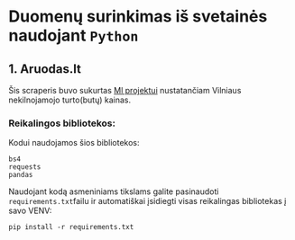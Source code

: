 # Duomenų surinkimas iš svetainės naudojant `Python`

## 1. Aruodas.lt
Šis scraperis buvo sukurtas [Ml projektui](https://github.com/simado/busto-kainos) nustatančiam Vilniaus nekilnojamojo turto(butų) kainas.

### Reikalingos bibliotekos:

Kodui naudojamos šios bibliotekos:
```
bs4
requests
pandas
```
Naudojant kodą asmeniniams tikslams galite pasinaudoti `requirements.txt`failu ir automatiškai įsidiegti visas reikalingas bibliotekas į savo VENV:
```
pip install -r requirements.txt
```

